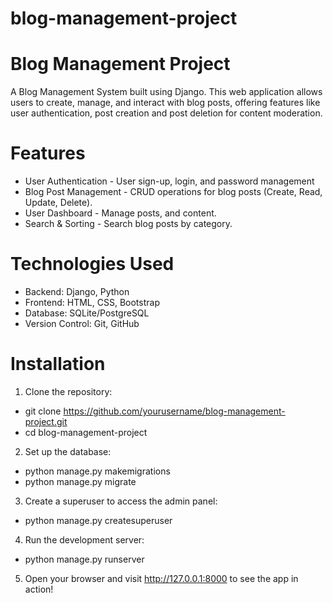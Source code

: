 # blog-management-project
# Blog Management Project

A Blog Management System built using Django. This web application allows users to create, manage, and interact with blog posts, offering features like user authentication, post creation and post deletion for content moderation.

# Features
- User Authentication - User sign-up, login, and password management
- Blog Post Management - CRUD operations for blog posts (Create, Read, Update, Delete).
- User Dashboard - Manage posts, and content.
- Search & Sorting - Search blog posts by category.

# Technologies Used
- Backend: Django, Python
- Frontend: HTML, CSS, Bootstrap
- Database: SQLite/PostgreSQL
- Version Control: Git, GitHub

# Installation
1. Clone the repository:

- git clone https://github.com/yourusername/blog-management-project.git
- cd blog-management-project


2. Set up the database:

- python manage.py makemigrations
- python manage.py migrate


3. Create a superuser to access the admin panel:

- python manage.py createsuperuser


4. Run the development server:

- python manage.py runserver


5. Open your browser and visit http://127.0.0.1:8000 to see the app in action!

